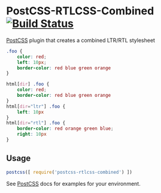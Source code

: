 # PostCSS-RTLCSS-Combined [![Build Status][ci-img]][ci]

[PostCSS] plugin that creates a combined LTR/RTL stylesheet

[PostCSS]: https://github.com/postcss/postcss
[ci-img]:  https://travis-ci.org/rtsao/postcss-rtlcss-combined.svg
[ci]:      https://travis-ci.org/rtsao/postcss-rtlcss-combined

```css
.foo {
    color: red;
    left: 10px;
    border-color: red blue green orange
}
```

```css
html[dir] .foo {
    color: red;
    border-color: red blue green orange
}
html[dir="ltr"] .foo {
    left: 10px
}
html[dir="rtl"] .foo {
    border-color: red orange green blue;
    right: 10px
}
```

## Usage

```js
postcss([ require('postcss-rtlcss-combined') ])
```

See [PostCSS] docs for examples for your environment.

